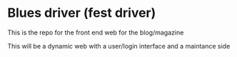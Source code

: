 # Blues driver (fest driver)

This is the repo for the front end web for the blog/magazine 

This will be a dynamic web with a user/login interface and a maintance side

